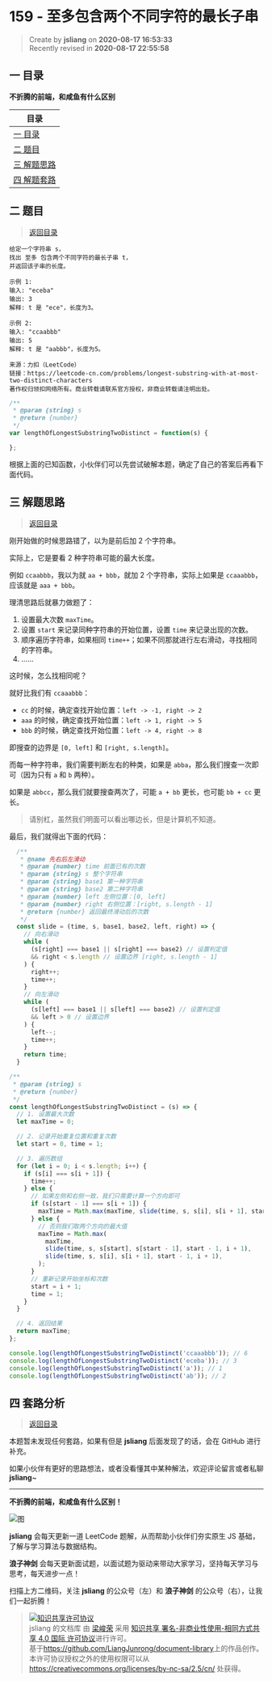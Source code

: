 159 - 至多包含两个不同字符的最长子串
===

> Create by **jsliang** on **2020-08-17 16:53:33**  
> Recently revised in **2020-08-17 22:55:58**

## <a name="chapter-one" id="chapter-one"></a>一 目录

**不折腾的前端，和咸鱼有什么区别**

| 目录 |
| --- |
| [一 目录](#chapter-one) |
| <a name="catalog-chapter-two" id="catalog-chapter-two"></a>[二 题目](#chapter-two) |
| <a name="catalog-chapter-three" id="catalog-chapter-three"></a>[三 解题思路](#chapter-three) |
| <a name="catalog-chapter-four" id="catalog-chapter-four"></a>[四 解题套路](#chapter-four) |

## <a name="chapter-two" id="chapter-two"></a>二 题目

> [返回目录](#chapter-one)

```
给定一个字符串 s，
找出 至多 包含两个不同字符的最长子串 t，
并返回该子串的长度。

示例 1:
输入: "eceba"
输出: 3
解释: t 是 "ece"，长度为3。

示例 2:
输入: "ccaabbb"
输出: 5
解释: t 是 "aabbb"，长度为5。

来源：力扣（LeetCode）
链接：https://leetcode-cn.com/problems/longest-substring-with-at-most-two-distinct-characters
著作权归领扣网络所有。商业转载请联系官方授权，非商业转载请注明出处。
```

```js
/**
 * @param {string} s
 * @return {number}
 */
var lengthOfLongestSubstringTwoDistinct = function(s) {

};
```

根据上面的已知函数，小伙伴们可以先尝试破解本题，确定了自己的答案后再看下面代码。

## <a name="chapter-three" id="chapter-three"></a>三 解题思路

> [返回目录](#chapter-one)

刚开始做的时候思路错了，以为是前后加 2 个字符串。

实际上，它是要看 2 种字符串可能的最大长度。

例如 `ccaabbb`，我以为就 `aa + bbb`，就加 2 个字符串，实际上如果是 `ccaaabbb`，应该就是 `aaa + bbb`。

理清思路后就暴力做题了：

1. 设置最大次数 `maxTime`。
2. 设置 `start` 来记录同种字符串的开始位置，设置 `time` 来记录出现的次数。
3. 顺序遍历字符串，如果相同 `time++`；如果不同那就进行左右滑动，寻找相同的字符串。
4. ……

这时候，怎么找相同呢？

就好比我们有 `ccaaabbb`：

* `cc` 的时候，确定查找开始位置：`left -> -1, right -> 2`
* `aaa` 的时候，确定查找开始位置：`left -> 1, right -> 5`
* `bbb` 的时候，确定查找开始位置：`left -> 4, right -> 8`

即搜查的边界是 `[0, left]` 和 `[right, s.length]`。

而每一种字符串，我们需要判断左右的种类，如果是 `abba`，那么我们搜查一次即可（因为只有 `a` 和 `b` 两种）。

如果是 `abbcc`，那么我们就要搜查两次了，可能 `a + bb` 更长，也可能 `bb + cc` 更长。

> 请别杠，虽然我们明面可以看出哪边长，但是计算机不知道。

最后，我们就得出下面的代码：

```js
  /**
   * @name 先右后左滑动
   * @param {number} time 前面已有的次数
   * @param {string} s 整个字符串
   * @param {string} base1 第一种字符串
   * @param {string} base2 第二种字符串
   * @param {number} left 左侧位置：[0, left]
   * @param {number} right 右侧位置：[right, s.length - 1]
   * @return {number} 返回最终滑动后的次数
   */
  const slide = (time, s, base1, base2, left, right) => {
    // 向右滑动
    while (
      (s[right] === base1 || s[right] === base2) // 设置判定值
      && right < s.length // 设置边界 [right, s.length - 1]
    ) {
      right++;
      time++;
    }
    // 向左滑动
    while (
      (s[left] === base1 || s[left] === base2) // 设置判定值
      && left > 0 // 设置边界
    ) {
      left--;
      time++;
    }
    return time;
  }

/**
 * @param {string} s
 * @return {number}
 */
const lengthOfLongestSubstringTwoDistinct = (s) => {
  // 1. 设置最大次数
  let maxTime = 0;

  // 2. 记录开始重复位置和重复次数
  let start = 0, time = 1;

  // 3. 遍历数组
  for (let i = 0; i < s.length; i++) {
    if (s[i] === s[i + 1]) {
      time++;
    } else {
      // 如果左侧和右侧一致，我们只需要计算一个方向即可
      if (s[start - 1] === s[i + 1]) {
        maxTime = Math.max(maxTime, slide(time, s, s[i], s[i + 1], start - 1, i + 1));
      } else {
        // 否则我们取两个方向的最大值
        maxTime = Math.max(
          maxTime,
          slide(time, s, s[start], s[start - 1], start - 1, i + 1),
          slide(time, s, s[i], s[i + 1], start - 1, i + 1),
        );
      }
      // 重新记录开始坐标和次数
      start = i + 1;
      time = 1;
    }
  }

  // 4. 返回结果
  return maxTime;
};

console.log(lengthOfLongestSubstringTwoDistinct('ccaaabbb')); // 6
console.log(lengthOfLongestSubstringTwoDistinct('eceba')); // 3
console.log(lengthOfLongestSubstringTwoDistinct('a')); // 1
console.log(lengthOfLongestSubstringTwoDistinct('ab')); // 2
```

## <a name="chapter-four" id="chapter-four"></a>四 套路分析

> [返回目录](#chapter-one)

本题暂未发现任何套路，如果有但是 **jsliang** 后面发现了的话，会在 GitHub 进行补充。

如果小伙伴有更好的思路想法，或者没看懂其中某种解法，欢迎评论留言或者私聊 **jsliang**~

---

**不折腾的前端，和咸鱼有什么区别！**

![图](https://github.com/LiangJunrong/document-library/blob/master/public-repertory/img/z-index-small.png?raw=true)

**jsliang** 会每天更新一道 LeetCode 题解，从而帮助小伙伴们夯实原生 JS 基础，了解与学习算法与数据结构。

**浪子神剑** 会每天更新面试题，以面试题为驱动来带动大家学习，坚持每天学习与思考，每天进步一点！

扫描上方二维码，关注 **jsliang** 的公众号（左）和 **浪子神剑** 的公众号（右），让我们一起折腾！

> <a rel="license" href="http://creativecommons.org/licenses/by-nc-sa/4.0/"><img alt="知识共享许可协议" style="border-width:0" src="https://i.creativecommons.org/l/by-nc-sa/4.0/88x31.png" /></a><br /><span xmlns:dct="http://purl.org/dc/terms/" property="dct:title">jsliang 的文档库</span> 由 <a xmlns:cc="http://creativecommons.org/ns#" href="https://github.com/LiangJunrong/document-library" property="cc:attributionName" rel="cc:attributionURL">梁峻荣</a> 采用 <a rel="license" href="http://creativecommons.org/licenses/by-nc-sa/4.0/">知识共享 署名-非商业性使用-相同方式共享 4.0 国际 许可协议</a>进行许可。<br />基于<a xmlns:dct="http://purl.org/dc/terms/" href="https://github.com/LiangJunrong/document-library" rel="dct:source">https://github.com/LiangJunrong/document-library</a>上的作品创作。<br />本许可协议授权之外的使用权限可以从 <a xmlns:cc="http://creativecommons.org/ns#" href="https://creativecommons.org/licenses/by-nc-sa/2.5/cn/" rel="cc:morePermissions">https://creativecommons.org/licenses/by-nc-sa/2.5/cn/</a> 处获得。
